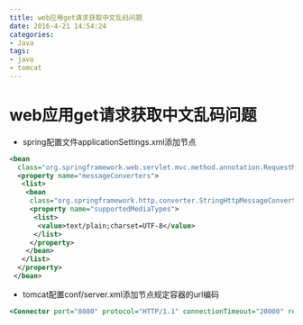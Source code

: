 ```yaml
---
title: web应用get请求获取中文乱码问题
date: 2016-4-21 14:54:24
categories: 
- Java
tags:
- java
- tomcat
---
```


# web应用get请求获取中文乱码问题

* spring配置文件applicationSettings.xml添加节点

```xml
<bean
  class="org.springframework.web.servlet.mvc.method.annotation.RequestMappingHandlerAdapter">
  <property name="messageConverters">
   <list>
    <bean
     class="org.springframework.http.converter.StringHttpMessageConverter">
     <property name="supportedMediaTypes">
      <list>
       <value>text/plain;charset=UTF-8</value>
      </list>
     </property>
    </bean>
   </list>
  </property>
 </bean>
```


* tomcat配置conf/server.xml添加节点规定容器的url编码

```xml
<Connector port="8080" protocol="HTTP/1.1" connectionTimeout="20000" redirectPort="8443" URIEncoding="UTF-8"/>
```